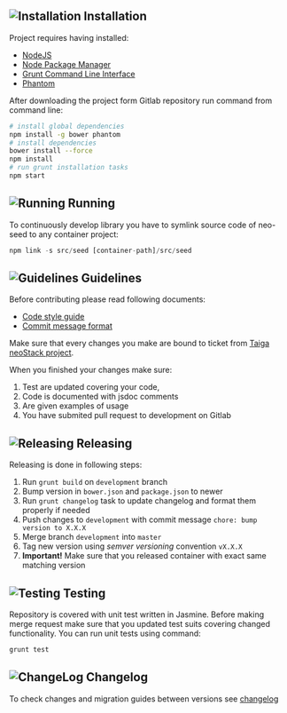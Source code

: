 ## ![Installation](https://gitlab.neoteric.eu/frontend/neo-container/wikis/assets/stop-icon.png) Installation
Project requires having installed:

* [NodeJS](http://nodejs.org/)
* [Node Package Manager](https://www.npmjs.com/)
* [Grunt Command Line Interface](https://github.com/gruntjs/grunt-cli)
* [Phantom](http://phantomjs.org/)

After downloading the project form Gitlab repository run command from command line:

```bash
# install global dependencies
npm install -g bower phantom
# install dependencies
bower install --force
npm install
# run grunt installation tasks
npm start
```

## ![Running](https://gitlab.neoteric.eu/frontend/neo-container/wikis/assets/play-icon.png) Running
To continuously develop library you have to symlink source code of neo-seed to any container project:

```javascript
npm link -s src/seed [container-path]/src/seed
```

## ![Guidelines](https://gitlab.neoteric.eu/frontend/neo-container/wikis/assets/favourite-2-icon.png) Guidelines

Before contributing please read following documents:

* [Code style guide](https://gitlab.neoteric.eu/frontend/neo-container/wikis/guidlines)
* [Commit message format](https://gitlab.neoteric.eu/frontend/neo-container/wikis/commit-message) 

Make sure that every changes you make are bound to ticket from [Taiga neoStack project](https://taiga.neoteric.eu/project/bmogadorski-neostack/).

When you finished your changes make sure:
1. Test are updated covering your code, 
2. Code is documented with jsdoc comments
3. Are given examples of usage
4. You have submited pull request to development on Gitlab

## ![Releasing](https://gitlab.neoteric.eu/frontend/neo-container/wikis/assets/cloud-icon.png) Releasing
Releasing is done in following steps: 

1. Run `grunt build` on `development` branch
2. Bump version in `bower.json` and `package.json` to newer
3. Run `grunt changelog` task to update changelog and format them properly if needed
4. Push changes to `development` with commit message `chore: bump version to X.X.X`
5. Merge branch `development` into `master`
6. Tag new version using _semver versioning_ convention `vX.X.X`
7. **Important!** Make sure that you released container with exact same matching version 


## ![Testing](https://gitlab.neoteric.eu/frontend/neo-container/wikis/assets/laboratory-icon.png) Testing
Repository is covered with unit test written in Jasmine. Before making merge request make sure that you updated 
test suits covering changed functionality. You can run unit tests using command:

```javascript
grunt test
```

## ![ChangeLog](https://gitlab.neoteric.eu/frontend/neo-container/wikis/assets/announcement-icon.png) Changelog

To check changes and migration guides between versions see 
[changelog](https://gitlab.neoteric.eu/frontend/neo-seed/blob/development/CHANGELOG.md)
